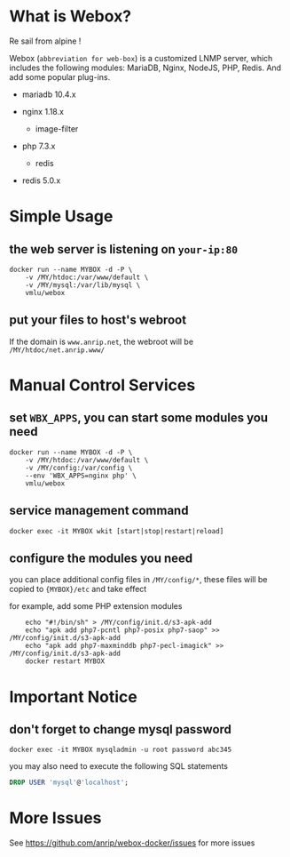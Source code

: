 # What is Webox?

Re sail from alpine !

Webox (`abbreviation for web-box`) is a customized LNMP server, which includes the following modules: MariaDB, Nginx, NodeJS, PHP, Redis. And add some popular plug-ins.

- mariadb 10.4.x

- nginx 1.18.x

  - image-filter

- php 7.3.x

  - redis

- redis 5.0.x

# Simple Usage

## the web server is listening on `your-ip:80`

```shell
docker run --name MYBOX -d -P \
    -v /MY/htdoc:/var/www/default \
    -v /MY/mysql:/var/lib/mysql \
    vmlu/webox
```

## put your files to host's webroot

If the domain is `www.anrip.net`, the webroot will be `/MY/htdoc/net.anrip.www/`

# Manual Control Services

## set `WBX_APPS`, you can start some modules you need

```shell
docker run --name MYBOX -d -P \
    -v /MY/htdoc:/var/www/default \
    -v /MY/config:/var/config \
    --env 'WBX_APPS=nginx php' \
    vmlu/webox
```

## service management command

```shell
docker exec -it MYBOX wkit [start|stop|restart|reload]
```

## configure the modules you need

you can place additional config files in `/MY/config/*`, these files will be copied to `{MYBOX}/etc` and take effect

for example, add some PHP extension modules

```shell
    echo "#!/bin/sh" > /MY/config/init.d/s3-apk-add
    echo "apk add php7-pcntl php7-posix php7-saop" >> /MY/config/init.d/s3-apk-add
    echo "apk add php7-maxminddb php7-pecl-imagick" >> /MY/config/init.d/s3-apk-add
    docker restart MYBOX
```

# Important Notice

## don't forget to change mysql password

```shell
docker exec -it MYBOX mysqladmin -u root password abc345
```

you may also need to execute the following SQL statements

```sql
DROP USER 'mysql'@'localhost';
```

# More Issues

See https://github.com/anrip/webox-docker/issues for more issues
